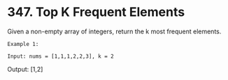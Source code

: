 # 347. Top K Frequent Elements

Given a non-empty array of integers, return the k most frequent elements.

    Example 1:

    Input: nums = [1,1,1,2,2,3], k = 2
Output: [1,2]